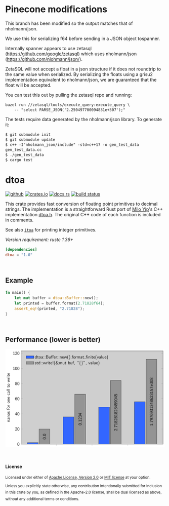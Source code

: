 Pinecone modifications
======================

This branch has been modified so the output matches that of nholmann/json.

We use this for serializing f64 before sending in a JSON object tospanner.

Internally spanner appears to use
zetasql (https://github.com/google/zetasql) which uses
nholmann/json (https://github.com/nlohmann/json/).

ZetaSQL will not accept a float in a json structure if it does not
roundtrip to the same value when serialized. By serializing the floats
using a grisu2 implementation equivalent to nholmann/json, we are
guaranteed that the float will be accepted.

You can test this out by pulling the zetasql repo and running:
```
bazel run //zetasql/tools/execute_query:execute_query \
    -- "select PARSE_JSON('2.250497700094831e+307');"
```

The tests require data generated by the nholmann/json library. To generate it:
```
$ git submodule init
$ git submodule update
$ c++ -I"nholmann_json/include" -std=c++17 -o gen_test_data gen_test_data.cc
$ ./gen_test_data
$ cargo test
```

dtoa
====

[<img alt="github" src="https://img.shields.io/badge/github-dtolnay/dtoa-8da0cb?style=for-the-badge&labelColor=555555&logo=github" height="20">](https://github.com/dtolnay/dtoa)
[<img alt="crates.io" src="https://img.shields.io/crates/v/dtoa.svg?style=for-the-badge&color=fc8d62&logo=rust" height="20">](https://crates.io/crates/dtoa)
[<img alt="docs.rs" src="https://img.shields.io/badge/docs.rs-dtoa-66c2a5?style=for-the-badge&labelColor=555555&logo=docs.rs" height="20">](https://docs.rs/dtoa)
[<img alt="build status" src="https://img.shields.io/github/actions/workflow/status/dtolnay/dtoa/ci.yml?branch=master&style=for-the-badge" height="20">](https://github.com/dtolnay/dtoa/actions?query=branch%3Amaster)

This crate provides fast conversion of floating point primitives to decimal
strings. The implementation is a straightforward Rust port of [Milo Yip]'s C++
implementation [dtoa.h]. The original C++ code of each function is included in
comments.

See also [`itoa`] for printing integer primitives.

*Version requirement: rustc 1.36+*

[Milo Yip]: https://github.com/miloyip
[dtoa.h]: https://github.com/miloyip/rapidjson/blob/master/include/rapidjson/internal/dtoa.h
[`itoa`]: https://github.com/dtolnay/itoa

```toml
[dependencies]
dtoa = "1.0"
```

<br>

## Example

```rust
fn main() {
    let mut buffer = dtoa::Buffer::new();
    let printed = buffer.format(2.71828f64);
    assert_eq!(printed, "2.71828");
}
```

<br>

## Performance (lower is better)

![performance](https://raw.githubusercontent.com/dtolnay/dtoa/master/performance.png)

<br>

#### License

<sup>
Licensed under either of <a href="LICENSE-APACHE">Apache License, Version
2.0</a> or <a href="LICENSE-MIT">MIT license</a> at your option.
</sup>

<br>

<sub>
Unless you explicitly state otherwise, any contribution intentionally submitted
for inclusion in this crate by you, as defined in the Apache-2.0 license, shall
be dual licensed as above, without any additional terms or conditions.
</sub>
